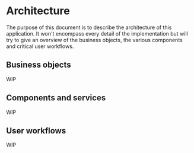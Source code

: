 # Architecture

The purpose of this document is to describe the architecture of this application. It won't encompass every detail of the implementation but will try to give an overview of the business objects, the various components and critical user workflows.

## Business objects
WIP

## Components and services
WIP

## User workflows
WIP
